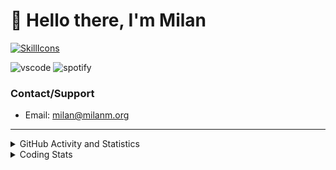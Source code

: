 # 👋 Hello there, I'm Milan
[![SkillIcons](https://skillicons.dev/icons?i=js,ts,nextjs,tailwind,html,go,bash,git,nginx,prisma,kubernetes,docker,linux)](https://skillicons.dev)

![vscode](https://nocache.advaith.workers.dev?url=https://img.shields.io/endpoint?url=https://dev.discordprofiles.me/api/badge/vscode/423203831971708958)
![spotify](https://nocache.advaith.workers.dev/?url=https://img.shields.io/endpoint?url=https://milanm.org/api/spotify/shields&cacheSeconds=10)

### Contact/Support

- Email: [milan@milanm.org](mailto:milan@milanm.org)
 
---
 
<details>
  <summary>GitHub Activity and Statistics</summary>
  <img src="/github-metrics.svg" />
</details>
<details>
  <summary>Coding Stats</summary>
  <!--START_SECTION:waka-->

```txt
TypeScript   5 hrs 29 mins   █████████████████░░░░░░░░   67.52 %
JSON         1 hr 3 mins     ███▒░░░░░░░░░░░░░░░░░░░░░   13.00 %
Bash         34 mins         █▓░░░░░░░░░░░░░░░░░░░░░░░   07.07 %
Prisma       21 mins         █░░░░░░░░░░░░░░░░░░░░░░░░   04.39 %
Docker       19 mins         █░░░░░░░░░░░░░░░░░░░░░░░░   04.08 %
```

<!--END_SECTION:waka-->
</details>
